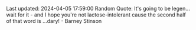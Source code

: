 Last updated: 2024-04-05 17:59:00
Random Quote: It's going to be legen...
wait for it - and I hope you're not lactose-intolerant cause the second half of that word is
...dary! - Barney Stinson